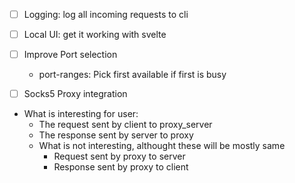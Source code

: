 - [ ] Logging: log all incoming requests to cli
- [ ] Local UI: get it working with svelte
- [ ] Improve Port selection
    - port-ranges: Pick first available if first is busy

- [ ] Socks5 Proxy integration

- What is interesting for user:
    - The request sent by client to proxy_server
    - The response sent by server to proxy
    - What is not interesting, althought these will be mostly same
        - Request sent by proxy to server
        - Response sent by proxy to client
